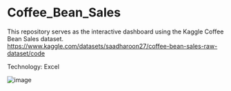 # Coffee_Bean_Sales

This repository serves as the interactive dashboard using the Kaggle Coffee Bean Sales dataset.
https://www.kaggle.com/datasets/saadharoon27/coffee-bean-sales-raw-dataset/code

Technology: Excel

![image](https://github.com/HarryQBui/Coffee_Bean_Sales/assets/95842183/92d5dbb1-646c-4cd6-8d2c-ab55d052cb25)

